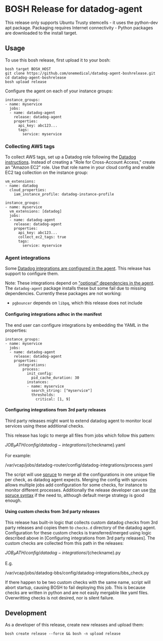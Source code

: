 # BOSH Release for datadog-agent

This release only supports Ubuntu Trusty stemcells - it uses the python-dev apt package.
Packaging requires Internet connectivity - Python packages are downloaded to the install target.

## Usage

To use this bosh release, first upload it to your bosh:

```
bosh target BOSH_HOST
git clone https://github.com/onemedical/datadog-agent-boshrelease.git
cd datadog-agent-boshrelease
bosh upload release
```

Configure the agent on each of your instance groups:

```
instance_groups:
- name: myservice
  jobs:
  - name: datadog-agent
    release: datadog-agent
    properties:
      api_key: abc123...
      tags:
        service: myservice
```

### Collecting AWS tags

To collect AWS tags, set up a Datadog role following the [Datadog instructions](http://docs.datadoghq.com/integrations/aws/).
Instead of creating a "Role for Cross-Account Access," create an "Amazon EC2" role.
Use that role name in your cloud config and enable EC2 tag collection on the instance group:

```
vm_extensions:
- name: datadog
  cloud_properties:
    iam_instance_profile: datadog-instance-profile
```

```
instance_groups:
- name: myservice
  vm_extensions: [datadog]
  jobs:
  - name: datadog-agent
    release: datadog-agent
    properties:
      api_key: abc123...
      collect_ec2_tags: true
      tags:
        service: myservice
```

### Agent integrations

Some [Datadog integrations are configured in the agent](https://github.com/DataDog/dd-agent/tree/5.8.5/conf.d).
This release has support to configure them.

Note: These integrations depend on ["optional" dependencies in the agent](https://github.com/DataDog/dd-agent/blob/5.8.5/requirements-opt.txt).
The `datadog-agent` package installs these but some fail due to missing dependencies. Currently these packages are not working:

  * `pgbouncer` depends on `libpq`, which this release does not include

#### Configuring integrations adhoc in the manifest

The end user can configure integrations by embedding the YAML in the properties:

```
instance_groups:
- name: myservice
  jobs:
  - name: datadog-agent
    release: datadog-agent
    properties:
      integrations:
        process:
          init_config:
            pid_cache_duration: 30
          instances:
          - name: myservice
            search_string: ["myservice"]
            thresholds:
              critical: [1, 9]
```

#### Configuring integrations from 3rd party releases

Third party releases might want to extend datadog agent to monitor local services using these additional checks.

This release has logic to merge all files from jobs which follow this pattern:

  ${JOB_PATH}/config/datadog-integrations/${checkname}.yaml

For example:

  /var/vcap/jobs/datadog-router/config/datadog-integrations/process.yaml

The script will use [spruce](https://github.com/geofffranks/spruce) to merge all the configurations in one unique file per check, as datadog agent expects. Merging the config with spruces allows multiple jobs add configuration for some checks, for instance to monitor different processes. Additionally the release developer can use [the spruce syntax](https://github.com/geofffranks/spruce) if the need to, although default merge strategy is good enough.

#### Using custom checks from 3rd party releases

This release has built-in logic that collects custom datadog checks from 3rd party releases and copies them to `checks.d` directory of the datadog agent. Configuration for these custom checks is transferred/merged using logic described above in [Configuring integrations from 3rd party releases]. The custom checks are collected from this path in the releases:

  ${JOB_PATH}/config/datadog-integrations/${checkname}.py

E.g.

  /var/vcap/jobs/datadog-bbs/config/datadog-integrations/bbs_check.py

If there happen to be two custom checks with the same name, script will abort startup, causing BOSH to fail deploying this job. This is because checks are written in python and are not easily mergable like yaml files. Overwritting checks is not desired, nor is silent failure.

## Development

As a developer of this release, create new releases and upload them:

```
bosh create release --force && bosh -n upload release
```
